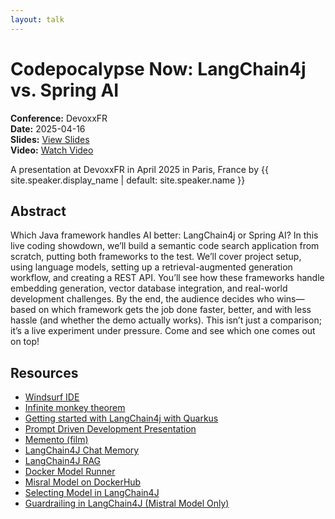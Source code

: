```yaml
---
layout: talk
---
```


<!-- Source: https://noti.st/jbaruch/uTb1nK/codepocalypse-now-langchain4j-vs-spring-ai -->
# Codepocalypse Now: LangChain4j vs. Spring AI

**Conference:** DevoxxFR  
**Date:** 2025-04-16  
**Slides:** [View Slides](https://drive.google.com/file/d/1WlIt3fWRKrMDC-xZp81nAJk_bTwgN4hK/view)  
**Video:** [Watch Video](https://www.youtube.com/watch?v=lkMhqEyjfXs)  

A presentation at DevoxxFR in
                    April 2025 in
                    Paris, France by 
                    {{ site.speaker.display_name | default: site.speaker.name }}

## Abstract

Which Java framework handles AI better: LangChain4j or Spring AI? In this live coding showdown, we’ll build a semantic code search application from scratch, putting both frameworks to the test. We’ll cover project setup, using language models, setting up a retrieval-augmented generation workflow, and creating a REST API.
You’ll see how these frameworks handle embedding generation, vector database integration, and real-world development challenges. By the end, the audience decides who wins—based on which framework gets the job done faster, better, and with less hassle (and whether the demo actually works).
This isn’t just a comparison; it’s a live experiment under pressure. Come and see which one comes out on top!

## Resources

- [Windsurf IDE](https://windsurf.com/)
- [Infinite monkey theorem](https://en.wikipedia.org/wiki/Infinite_monkey_theorem)
- [Getting started with LangChain4j with Quarkus](https://quarkus.io/quarkus-workshop-langchain4j/step-01/#anatomy-of-the-application)
- [Prompt Driven Development Presentation](https://noti.st/jbaruch/yaBltt/prompt-driven-development-aligning-ideas-tests-and-code)
- [Memento (film)](https://en.wikipedia.org/wiki/Memento_(film))
- [LangChain4J Chat Memory](https://docs.langchain4j.dev/tutorials/chat-memory/)
- [LangChain4J RAG](https://docs.langchain4j.dev/tutorials/rag)
- [Docker Model Runner](https://docs.docker.com/model-runner/)
- [Misral Model on DockerHub](https://hub.docker.com/r/ai/mistral)
- [Selecting Model in LangChain4J](https://docs.langchain4j.dev/tutorials/model-parameters)
- [Guardrailing in LangChain4J (Mistral Model Only)](https://docs.langchain4j.dev/integrations/language-models/mistral-ai#guardrailing)
